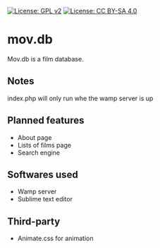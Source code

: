 [![License: GPL v2](https://img.shields.io/badge/License-GPL%20v2-blue.svg)](https://www.gnu.org/licenses/old-licenses/gpl-2.0.en.html)
[![License: CC BY-SA 4.0](https://licensebuttons.net/l/by-sa/4.0/80x15.png)](https://creativecommons.org/licenses/by-sa/4.0/)
# mov.db
Mov.db is a film database.
<h2>Notes</h2>
index.php will only run whe the wamp server is up
<h2>Planned features</h2>
<ul>
  <li>About page</li>
  <li>Lists of films page</li>
  <li>Search engine</li>
</ul>
<h2>Softwares used</h2>
<ul>
  <li>Wamp server</li>
  <li>Sublime text editor</li>
</ul>
<h2>Third-party</h2>
<ul>
  <li>Animate.css for animation</li>
</ul>
